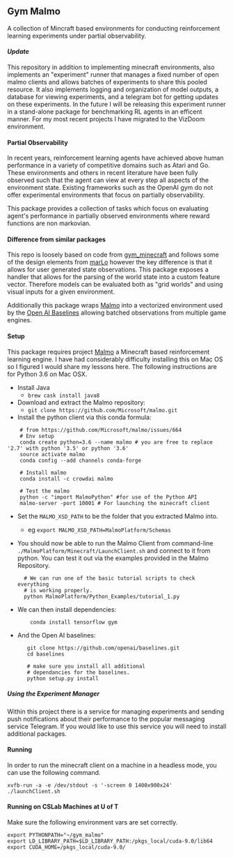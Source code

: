 ## Gym Malmo 
A collection of Mincraft based environments for conducting reinforcement learning experiments under partial observability. 

#### *Update*
This repository in addition to implementing minecraft environments, also implements an "experiment" runner that manages a fixed number of open malmo clients and allows batches of experiments to share this pooled resource. It also implements logging and organization of model outputs, a database for viewing experiments, and a telegram bot for getting updates on these experiments. In the future I will be releasing this experiment runner in a stand-alone package for benchmarking RL agents in an efficent manner. For my most recent projects I have migrated to the VizDoom environment. 

#### Partial Observability 

In recent years, reinforcement learning agents have achieved above human performance 
in a variety of competitive domains such as Atari and Go. These environments and others in recent literature 
have been fully observed such that the agent can view at every step all aspects of the environment state. 
Existing frameworks such as the OpenAI gym do not offer experimental environments that focus on 
partially observability.

This package provides a collection of tasks which focus on evaluating agent's performance in partially observed
environments where reward functions are non markovian. 


#### Difference from similar packages 

This repo is loosely based on code from 
[gym_minecraft](https://github.com/tambetm/gym-minecraft) and follows some of the design elements from
[marLo](https://github.com/crowdAI/marLo) however the key difference is that it allows for user generated state 
observations. This package exposes a handler that allows for the parsing of the world state into a 
custom feature vector. Therefore models can be evaluated both as "grid worlds" and using visual inputs for a given 
environment.

Additionally this package wraps [Malmo](https://github.com/Microsoft/malmo) into a vectorized environment used by 
the [Open AI Baselines](https://github.com/openai/baselines) allowing batched observations from multiple game engines. 

#### Setup 
This package requires project [Malmo](https://github.com/Microsoft/malmo) a Minecraft based reinforcement learning engine. 
I have had considerably difficulty installing this on Mac OS so I figured I would share my lessons here. The following instructions
are for Python 3.6 on Mac OSX. 

* Install Java 
    * `brew cask install java8`
*  Download and extract the Malmo repository: 
    *  `git clone https://github.com/Microsoft/malmo.git`
*  Install the python client via this conda formula:
    
```
    # from https://github.com/Microsoft/malmo/issues/664
    # Env setup
    conda create python=3.6 --name malmo # you are free to replace '2.7' with python '3.5' or python '3.6' 
    source activate malmo
    conda config --add channels conda-forge
    
    # Install malmo
    conda install -c crowdai malmo
    
    # Test the malmo 
    python -c "import MalmoPython" #for use of the Python API
    malmo-server -port 10001 # For launching the minecraft client
```
*  Set the `MALMO_XSD_PATH` to be the folder that you extracted Malmo into. 
   * eg `export MALMO_XSD_PATH=MalmoPlatform/Schemas`
   
* You should now be able to run the Malmo Client from command-line `./MalmoPlatform/Minecraft/LaunchClient.sh` and connect
  to it from python. You can test it out via the examples provided in the Malmo Repository.
  
  ```
    # We can run one of the basic tutorial scripts to check everything
    # is working properly.
    python MalmoPlatform/Python_Examples/tutorial_1.py

  ```
* We can then install dependencies: 
    ```
        conda install tensorflow gym
    ```
* And the Open AI baselines: 
    ```
       git clone https://github.com/openai/baselines.git
       cd baselines
       
       # make sure you install all additional  
       # dependancies for the baselines. 
       python setup.py install
    ```
##### Using the Experiment Manager
   Within this project there is a service for managing experiments and sending push notifications 
   about their performance to the popular messaging service Telegram. 
   If you would like to use this service you will need to install additional packages.     
 
#### Running 

In order to run the minecraft client on a machine in a headless mode, you can use the following command. 


```
xvfb-run -a -e /dev/stdout -s '-screen 0 1400x900x24' ./launchClient.sh
```

#### Running on CSLab Machines at U of T

Make sure the following environment vars are set correctly. 
```
export PYTHONPATH="~/gym_malmo"
export LD_LIBRARY_PATH=$LD_LIBRARY_PATH:/pkgs_local/cuda-9.0/lib64
export CUDA_HOME=/pkgs_local/cuda-9.0/
```


